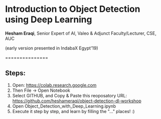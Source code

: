 # Introduction to Object Detection using Deep Learning

**Hesham Eraqi**, Senior Expert of AI, Valeo & Adjunct Faculty/Lecturer, CSE, AUC

(early version presented in IndabaX Egypt'19)

===============

## Steps: 
1. Open: https://colab.research.google.com
2. Then File -> Open Notebook
3. Select GITHUB, and Copy & Paste this reoposatory URL: https://github.com/heshameraqi/object-detection-dl-workshop
4. Open Object_Detection_with_Deep_Learning.ipynb
5. Execute it step by step, and learn by filling the "..." places! :)
